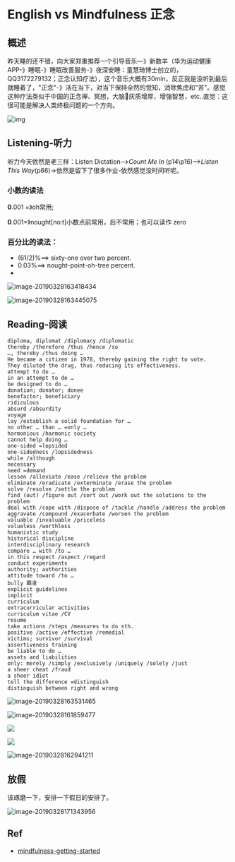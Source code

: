 # English vs Mindfulness 正念

## 概述

昨天睡的还不错，向大家郑重推荐一个引导音乐—》新数羊（华为运动健康 APP-》睡眠-》睡眠改善服务-》夜深安睡：童慧琦博士创立的，QQ3172279132；正念认知疗法），这个音乐大概有30min，反正我是没听到最后就睡着了，"正念"-》活在当下，对当下保持全然的觉知，消除焦虑和"苦"。感觉这种疗法类似于中国的正念禅、冥想，大脑🧠灰质增厚，增强智慧，etc..直觉：这很可能是解决人类终极问题的一个方向。

![img](https://cdn.mindful.org/goleman-bigthink-brainwaves.jpg?q=80&fm=jpg&fit=crop&w=500&h=375)

## Listening-听力

听力今天依然是老三样：Listen Dictation—>*Count Me In* (p14\p16)—>*Listen This Way*(p66)->依然是留下了很多作业-依然感觉没时间听呢。

### 小数的读法

**0**.001 =》oh常用; 

**0**.001=》nought[no:t]小数点前常用，后不常用；也可以读作 zero

### 百分比的读法：

-   (61/2)%==> sixty-one over two percent.
-   0.03%==> nought-point-oh-tree percent.
-   



![image-20190328163418434](https://ws2.sinaimg.cn/large/006tKfTcly1g1ilf5mrr1j30pu0xo7wh.jpg)

![image-20190328163445075](https://ws2.sinaimg.cn/large/006tKfTcly1g1ilfljlyvj30zw0rq1kx.jpg)

## Reading-阅读

```
diploma, diplomat /diplomacy /diplomatic
thereby /therefore /thus /hence /so
…, thereby /thus doing …
He became a citizen in 1978, thereby gaining the right to vote.
They diluted the drug, thus reducing its effectiveness.
attempt to do …
in an attempt to do …
be designed to do …
donation; donator; donee 
benefactor; beneficiary
ridiculous
absurd /absurdity
voyage
lay /establish a solid foundation for …
no other … than … =only …
harmonious /harmonic society
cannot help doing …
one-sided =lopsided
one-sidedness /lopsidedness
while /although
necessary
need =demand
lessen /alleviate /ease /relieve the problem
eliminate /eradicate /exterminate /erase the problem
solve /resolve /settle the problem
find (out) /figure out /sort out /work out the solutions to the problem
deal with /cope with /dispose of /tackle /handle /address the problem
aggravate /compound /exacerbate /worsen the problem
valuable /invaluable /priceless
valueless /worthless
humanistic study
historical discipline
interdisciplinary research
compare … with /to …
in this respect /aspect /regard
conduct experiments
authority; authorities
attitude toward /to …
bully 霸凌
explicit guidelines
implicit
curriculum
extracurricular activities
curriculum vitae /CV
resume
take actions /steps /measures to do sth.
positive /active /effective /remedial 
victims; survivor /survival
assertiveness training
be liable to do …
assets and liabilities
only: merely /simply /exclusively /uniquely /solely /just
a sheer cheat /fraud
a sheer idiot
tell the difference =distinguish
distinguish between right and wrong

```

![image-20190328163531465](https://ws4.sinaimg.cn/large/006tKfTcly1g1ilge1mdjj30q00xab29.jpg)

![image-20190328161859477](https://ws1.sinaimg.cn/large/006tKfTcly1g1ikz6ydvsj30pw0yyb29.jpg)

![](https://ws2.sinaimg.cn/large/006tKfTcly1g1il3hanifj30ug0u0noj.jpg)

![](https://ws2.sinaimg.cn/large/006tKfTcly1g1ilcm1numj30ps0w01kx.jpg)

![image-20190328162941211](https://ws3.sinaimg.cn/large/006tKfTcly1g1ilacavy6j30qa0vc1kx.jpg)

## 放假

该琢磨一下，安排一下假日的安排了。

![image-20190328171343956](https://ws1.sinaimg.cn/large/006tKfTcly1g1imk6on98j30tz1y5e82.jpg)

## Ref

-   [mindfulness-getting-started](https://www.mindful.org/meditation/mindfulness-getting-started/)